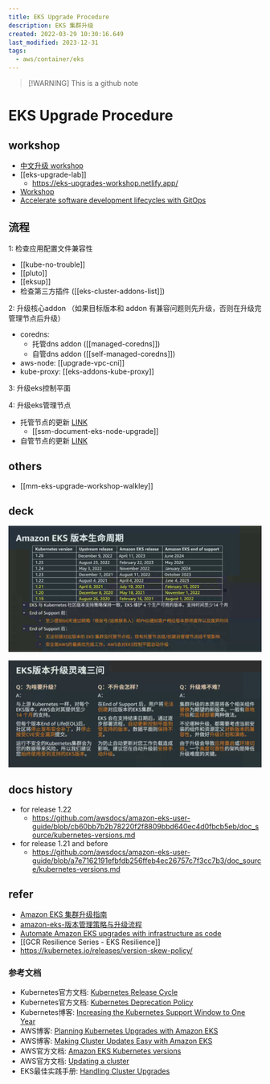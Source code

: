 ```yaml
---
title: EKS Upgrade Procedure
description: EKS 集群升级
created: 2022-03-29 10:30:16.649
last_modified: 2023-12-31
tags:
  - aws/container/eks
---
```

> [!WARNING] This is a github note

# EKS Upgrade Procedure

## workshop

- [中文升级 workshop](https://catalog.us-east-1.prod.workshops.aws/workshops/2b3af041-8716-4fde-ab3b-408a1036ec7d/zh-CN/30-worker-nodes-upgrade/33-create-new-node-group)
- [[eks-upgrade-lab]]
	- https://eks-upgrades-workshop.netlify.app/
- [Workshop](https://www.eksworkshop.com/intermediate/320_eks_upgrades/) 
- [Accelerate software development lifecycles with GitOps](https://catalog.us-east-1.prod.workshops.aws/workshops/20f7b273-ed55-411f-8c9c-4dc9e5ff8677/en-US)


## 流程 

1: 检查应用配置文件兼容性
- [[kube-no-trouble]] 
- [[pluto]] 
- [[eksup]] 
- 检查第三方插件 ([[eks-cluster-addons-list]])

2: 升级核心addon （如果目标版本和 addon 有兼容问题则先升级，否则在升级完管理节点后升级）
- coredns: 
	- 托管dns addon ([[managed-coredns]])
	- 自管dns addon ([[self-managed-coredns]])
- aws-node: [[upgrade-vpc-cni]] 
- kube-proxy: [[eks-addons-kube-proxy]]

3: 升级eks控制平面

4: 升级eks管理节点
- 托管节点的更新 [LINK](https://docs.aws.amazon.com/zh_cn/eks/latest/userguide/update-managed-node-group.html) 
	- [[ssm-document-eks-node-upgrade]] 
- 自管节点的更新 [LINK](https://docs.aws.amazon.com/zh_cn/eks/latest/userguide/update-workers.html) 


## others

- [[mm-eks-upgrade-workshop-walkley]]

## deck

![eks-upgrade-procedure-png-1.png](../../git-attachment/eks-upgrade-procedure-png-1.png)

![eks-upgrade-procedure-png-2.png](../../git-attachment/eks-upgrade-procedure-png-2.png)


## docs history

- for release 1.22 
    - https://github.com/awsdocs/amazon-eks-user-guide/blob/cb60bb7b2b78220f2f8809bbd640ec4d0fbcb5eb/doc_source/kubernetes-versions.md
- for release 1.21 and before
    - https://github.com/awsdocs/amazon-eks-user-guide/blob/a7e7162191efbfdb256ffeb4ec26757c7f3cc7b3/doc_source/kubernetes-versions.md


## refer

- [Amazon EKS 集群升级指南](https://aws.amazon.com/cn/blogs/china/amazon-eks-cluster-upgrade-guide/) 
- [amazon-eks-版本管理策略与升级流程](https://aws.amazon.com/cn/blogs/china/amazon-eks-version-management-strategy-and-upgrade-process/) 
- [Automate Amazon EKS upgrades with infrastructure as code](https://aws.amazon.com/blogs/opensource/automate-amazon-eks-upgrades-with-infrastructure-as-code/) 
- [[GCR Resilience Series - EKS Resilience]]
- https://kubernetes.io/releases/version-skew-policy/


### 参考文档
-   Kubernetes官方文档: [Kubernetes Release Cycle](https://github.com/kubernetes/community/blob/master/contributors/devel/sig-release/release.md)
-   Kubernetes官方文档: [Kubernetes Deprecation Policy](https://kubernetes.io/docs/reference/using-api/deprecation-policy/)
-   Kubernetes博客: [Increasing the Kubernetes Support Window to One Year](https://kubernetes.io/blog/2020/08/31/kubernetes-1-19-feature-one-year-support/)
-   AWS博客: [Planning Kubernetes Upgrades with Amazon EKS](https://aws.amazon.com/blogs/containers/planning-kubernetes-upgrades-with-amazon-eks/)
-   AWS博客: [Making Cluster Updates Easy with Amazon EKS](https://aws.amazon.com/blogs/compute/making-cluster-updates-easy-with-amazon-eks/)
-   AWS官方文档: [Amazon EKS Kubernetes versions](https://docs.aws.amazon.com/eks/latest/userguide/kubernetes-versions.html)
-   AWS官方文档: [Updating a cluster](https://docs.aws.amazon.com/eks/latest/userguide/update-cluster.html)
-   EKS最佳实践手册: [Handling Cluster Upgrades](https://aws.github.io/aws-eks-best-practices/reliability/docs/controlplane/#handling-cluster-upgrades)




